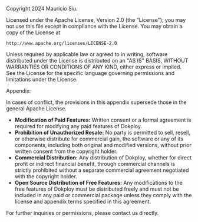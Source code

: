 Copyright 2024 Mauricio Siu.

Licensed under the Apache License, Version 2.0 (the "License");
you may not use this file except in compliance with the License.
You may obtain a copy of the License at

    http://www.apache.org/licenses/LICENSE-2.0

Unless required by applicable law or agreed to in writing, software
distributed under the License is distributed on an "AS IS" BASIS,
WITHOUT WARRANTIES OR CONDITIONS OF ANY KIND, either express or implied.
See the License for the specific language governing permissions and
limitations under the License.

Appendix:

In cases of conflict, the provisions in this appendix supersede those in the general Apache License.

- **Modification of Paid Features:** Written consent or a formal agreement is required for modifying any paid features of Dokploy.
- **Prohibition of Unauthorized Resale:** No party is permitted to sell, resell, or otherwise distribute for commercial gain, the software or any of its components, including both original and modified versions, without prior written consent from the copyright holder.
- **Commercial Distribution:** Any distribution of Dokploy, whether for direct profit or indirect financial benefit, through commercial channels is strictly prohibited without a separate commercial agreement negotiated with the copyright holder.
- **Open Source Distribution of Free Features:** Any modifications to the free features of Dokploy must be distributed freely and must not be included in any paid or commercial package unless they comply with the license and appendix terms specified in this agreement.

For further inquiries or permissions, please contact us directly.
